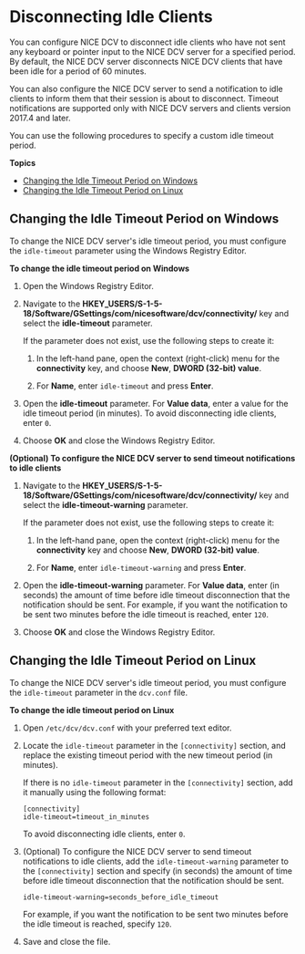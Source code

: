 # Disconnecting Idle Clients<a name="manage-disconnect"></a>

You can configure NICE DCV to disconnect idle clients who have not sent any keyboard or pointer input to the NICE DCV server for a specified period\. By default, the NICE DCV server disconnects NICE DCV clients that have been idle for a period of 60 minutes\.

You can also configure the NICE DCV server to send a notification to idle clients to inform them that their session is about to disconnect\. Timeout notifications are supported only with NICE DCV servers and clients version 2017\.4 and later\.

You can use the following procedures to specify a custom idle timeout period\.

**Topics**
+ [Changing the Idle Timeout Period on Windows](#manage-disconnect-windows)
+ [Changing the Idle Timeout Period on Linux](#manage-disconnect-linux)

## Changing the Idle Timeout Period on Windows<a name="manage-disconnect-windows"></a>

To change the NICE DCV server's idle timeout period, you must configure the `idle-timeout` parameter using the Windows Registry Editor\.

**To change the idle timeout period on Windows**

1. Open the Windows Registry Editor\.

1. Navigate to the **HKEY\_USERS/S\-1\-5\-18/Software/GSettings/com/nicesoftware/dcv/connectivity/** key and select the **idle\-timeout** parameter\.

   If the parameter does not exist, use the following steps to create it:

   1. In the left\-hand pane, open the context \(right\-click\) menu for the **connectivity** key, and choose **New**, **DWORD \(32\-bit\) value**\.

   1. For **Name**, enter `idle-timeout` and press **Enter**\.

1. Open the **idle\-timeout** parameter\. For **Value data**, enter a value for the idle timeout period \(in minutes\)\. To avoid disconnecting idle clients, enter `0`\.

1. Choose **OK** and close the Windows Registry Editor\.

**\(Optional\) To configure the NICE DCV server to send timeout notifications to idle clients**

1. Navigate to the **HKEY\_USERS/S\-1\-5\-18/Software/GSettings/com/nicesoftware/dcv/connectivity/** key and select the **idle\-timeout\-warning** parameter\.

   If the parameter does not exist, use the following steps to create it:

   1. In the left\-hand pane, open the context \(right\-click\) menu for the **connectivity** key and choose **New**, **DWORD \(32\-bit\) value**\.

   1. For **Name**, enter `idle-timeout-warning` and press **Enter**\.

1. Open the **idle\-timeout\-warning** parameter\. For **Value data**, enter \(in seconds\) the amount of time before idle timeout disconnection that the notification should be sent\. For example, if you want the notification to be sent two minutes before the idle timeout is reached, enter `120`\.

1. Choose **OK** and close the Windows Registry Editor\.

## Changing the Idle Timeout Period on Linux<a name="manage-disconnect-linux"></a>

To change the NICE DCV server's idle timeout period, you must configure the `idle-timeout` parameter in the `dcv.conf` file\.

**To change the idle timeout period on Linux**

1. Open `/etc/dcv/dcv.conf` with your preferred text editor\.

1. Locate the `idle-timeout` parameter in the `[connectivity]` section, and replace the existing timeout period with the new timeout period \(in minutes\)\.

   If there is no `idle-timeout` parameter in the `[connectivity]` section, add it manually using the following format:

   ```
   [connectivity]
   idle-timeout=timeout_in_minutes
   ```

   To avoid disconnecting idle clients, enter `0`\.

1. \(Optional\) To configure the NICE DCV server to send timeout notifications to idle clients, add the `idle-timeout-warning` parameter to the `[connectivity]` section and specify \(in seconds\) the amount of time before idle timeout disconnection that the notification should be sent\.

   ```
   idle-timeout-warning=seconds_before_idle_timeout
   ```

   For example, if you want the notification to be sent two minutes before the idle timeout is reached, specify `120`\.

1. Save and close the file\.
